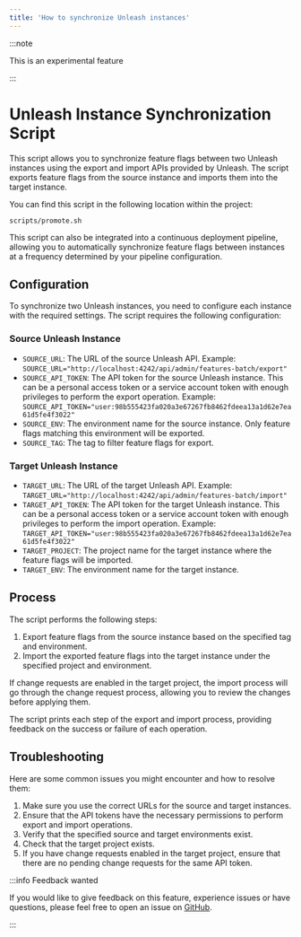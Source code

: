 ```yaml
---
title: 'How to synchronize Unleash instances'
---
```


:::note 

This is an experimental feature

:::

# Unleash Instance Synchronization Script 

This script allows you to synchronize feature flags between two Unleash instances using the export and import APIs provided by Unleash. The script exports feature flags from the source instance and imports them into the target instance.

You can find this script in the following location within the project:

`scripts/promote.sh`

This script can also be integrated into a continuous deployment pipeline, allowing you to automatically synchronize feature flags between instances at a frequency determined by your pipeline configuration.

## Configuration

To synchronize two Unleash instances, you need to configure each instance with the required settings. The script requires the following configuration:

### Source Unleash Instance

- `SOURCE_URL`: The URL of the source Unleash API.
  Example: `SOURCE_URL="http://localhost:4242/api/admin/features-batch/export"`
- `SOURCE_API_TOKEN`: The API token for the source Unleash instance. This can be a personal access token or a service account token with enough privileges to perform the export operation.
  Example: `SOURCE_API_TOKEN="user:98b555423fa020a3e67267fb8462fdeea13a1d62e7ea61d5fe4f3022"`
- `SOURCE_ENV`: The environment name for the source instance. Only feature flags matching this environment will be exported.
- `SOURCE_TAG`: The tag to filter feature flags for export.

### Target Unleash Instance

- `TARGET_URL`: The URL of the target Unleash API.
  Example: `TARGET_URL="http://localhost:4242/api/admin/features-batch/import"`
- `TARGET_API_TOKEN`: The API token for the target Unleash instance. This can be a personal access token or a service account token with enough privileges to perform the import operation.
  Example: `TARGET_API_TOKEN="user:98b555423fa020a3e67267fb8462fdeea13a1d62e7ea61d5fe4f3022"`
- `TARGET_PROJECT`: The project name for the target instance where the feature flags will be imported.
- `TARGET_ENV`: The environment name for the target instance.

## Process

The script performs the following steps:

1. Export feature flags from the source instance based on the specified tag and environment.
2. Import the exported feature flags into the target instance under the specified project and environment.

If change requests are enabled in the target project, the import process will go through the change request process, allowing you to review the changes before applying them.

The script prints each step of the export and import process, providing feedback on the success or failure of each operation.

## Troubleshooting

Here are some common issues you might encounter and how to resolve them:

1. Make sure you use the correct URLs for the source and target instances.
2. Ensure that the API tokens have the necessary permissions to perform export and import operations.
3. Verify that the specified source and target environments exist.
4. Check that the target project exists.
5. If you have change requests enabled in the target project, ensure that there are no pending change requests for the same API token.

:::info Feedback wanted

If you would like to give feedback on this feature, experience issues or have questions, please feel free to open an issue on [GitHub](https://github.com/Unleash/unleash/).

:::


